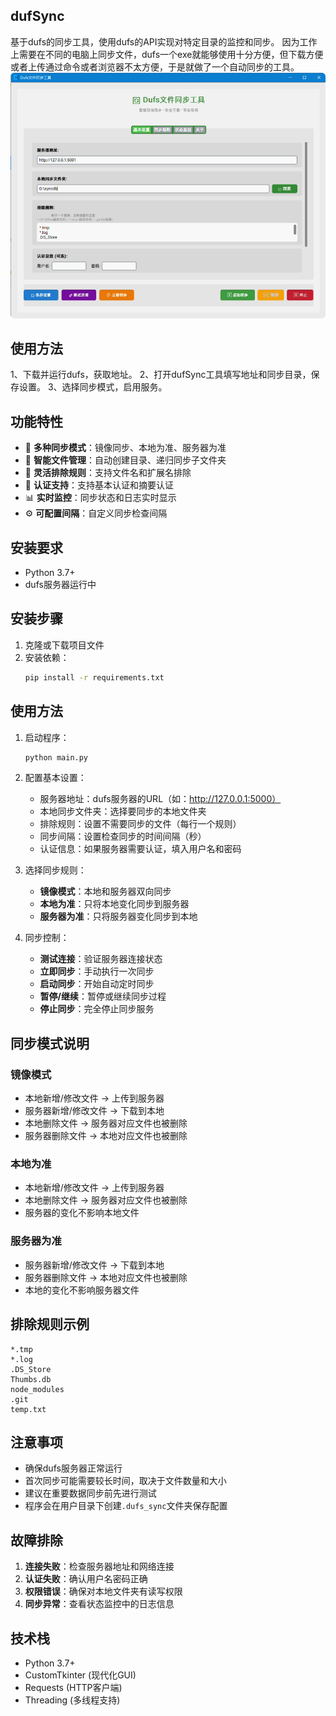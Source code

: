 ## dufSync
基于dufs的同步工具，使用dufs的API实现对特定目录的监控和同步。 因为工作上需要在不同的电脑上同步文件，dufs一个exe就能够使用十分方便，但下载方便或者上传通过命令或者浏览器不太方便，于是就做了一个自动同步的工具。
![主界面](https://github.com/iday99/dufSync/blob/main/%E4%B8%BB%E7%95%8C%E9%9D%A2.png )
## 使用方法
1、下载并运行dufs，获取地址。 2、打开dufSync工具填写地址和同步目录，保存设置。 3、选择同步模式，启用服务。

## 功能特性

- 🔄 **多种同步模式**：镜像同步、本地为准、服务器为准
- 📁 **智能文件管理**：自动创建目录、递归同步子文件夹
- 🚫 **灵活排除规则**：支持文件名和扩展名排除
- 🔐 **认证支持**：支持基本认证和摘要认证
- 📊 **实时监控**：同步状态和日志实时显示
- ⚙️ **可配置间隔**：自定义同步检查间隔

## 安装要求

- Python 3.7+
- dufs服务器运行中

## 安装步骤

1. 克隆或下载项目文件
2. 安装依赖：
   ```bash
   pip install -r requirements.txt
   ```

## 使用方法

1. 启动程序：
   ```bash
   python main.py
   ```

2. 配置基本设置：
   - 服务器地址：dufs服务器的URL（如：http://127.0.0.1:5000）
   - 本地同步文件夹：选择要同步的本地文件夹
   - 排除规则：设置不需要同步的文件（每行一个规则）
   - 同步间隔：设置检查同步的时间间隔（秒）
   - 认证信息：如果服务器需要认证，填入用户名和密码

3. 选择同步规则：
   - **镜像模式**：本地和服务器双向同步
   - **本地为准**：只将本地变化同步到服务器
   - **服务器为准**：只将服务器变化同步到本地

4. 同步控制：
   - **测试连接**：验证服务器连接状态
   - **立即同步**：手动执行一次同步
   - **启动同步**：开始自动定时同步
   - **暂停/继续**：暂停或继续同步过程
   - **停止同步**：完全停止同步服务

## 同步模式说明

### 镜像模式
- 本地新增/修改文件 → 上传到服务器
- 服务器新增/修改文件 → 下载到本地
- 本地删除文件 → 服务器对应文件也被删除
- 服务器删除文件 → 本地对应文件也被删除

### 本地为准
- 本地新增/修改文件 → 上传到服务器
- 本地删除文件 → 服务器对应文件也被删除
- 服务器的变化不影响本地文件

### 服务器为准
- 服务器新增/修改文件 → 下载到本地
- 服务器删除文件 → 本地对应文件也被删除
- 本地的变化不影响服务器文件

## 排除规则示例

```
*.tmp
*.log
.DS_Store
Thumbs.db
node_modules
.git
temp.txt
```

## 注意事项

- 确保dufs服务器正常运行
- 首次同步可能需要较长时间，取决于文件数量和大小
- 建议在重要数据同步前先进行测试
- 程序会在用户目录下创建`.dufs_sync`文件夹保存配置

## 故障排除

1. **连接失败**：检查服务器地址和网络连接
2. **认证失败**：确认用户名密码正确
3. **权限错误**：确保对本地文件夹有读写权限
4. **同步异常**：查看状态监控中的日志信息

## 技术栈

- Python 3.7+
- CustomTkinter (现代化GUI)
- Requests (HTTP客户端)
- Threading (多线程支持)
